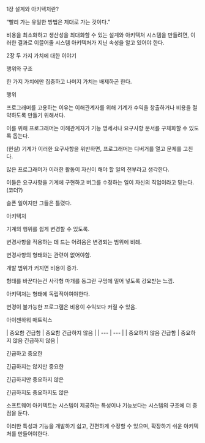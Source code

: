 1장 설계와 아키텍처란?

“빨리 가는 유일한 방법은 제대로 가는 것이다.”

비용을 최소화하고 생산성을 최대화할 수 있는 설계와 아키텍처 시스템을 만들려면, 이러한 결과로 이끌어줄 시스템 아키텍처가 지닌 속성을 알고 있어야 한다.

2장 두 가지 가치에 대한 이야기

행위와 구조

한 가지 가치에만 집중하고 나머지 가치는 배제하곤 한다.

행위 

프로그래머를 고용하는 이유는 이해관계자를 위해 기계가 수익을 창출하거나 비용을 절약하도록 만들기 위해서다.

이를 위해 프로그래머는 이해관계자가 기능 명세서나 요구사항 문서를 구체화할 수 있도록 돕는다.

(현실) 기계가 이러한 요구사항을 위반하면, 프로그래머는 디버거를 열고 문제를 고친다.

많은 프로그래머가 이러한 활동이 자신이 해야 할 일의 전부라고 생각한다.

이들은 요구사항을 기계에 구현하고 버그를 수정하는 일이 자신의 직업이라고 믿는다. (코더?)

슬픈 일이지만 그들은 틀렸다.

아키텍처

기계의 행위를 쉽게 변경할 수 있도록.

변경사항을 적용하는 데 드는 어려움은 변경되는 범위에 비례.

변경사항의 형태와는 관련이 없어야함.

개발 범위가 커지면 비용이 증가.

형태를 바꾼다는건 사각형 마개를 동그란 구멍에 밀어 넣도록 강요받는 느낌.

아키텍처는 형태에 독립적이여야한다.

변경이 불가능한 프로그램은 비용이 수익보다 커질 수 있음.

아이젠하워 매트릭스

| 중요함
긴급함 | 중요함
긴급하지 않음 |
| --- | --- |
| 중요하지 않음
긴급함 | 중요하지 않음
긴급하지 않음 |

긴급하고 중요한

긴급하지는 않지만 중요한

긴급하지만 중요하지 않은

긴급하지도 중요하지도 않은

소프트웨어 아키텍트는 시스템이 제공하는 특성이나 기능보다는 시스템의 구조에 더 중점을 둔다.

이러한 특성과 기능을 개발하기 쉽고, 간편하게 수정할 수 있으며, 확장하기 쉬운 아키텍처를 만들어야한다.
